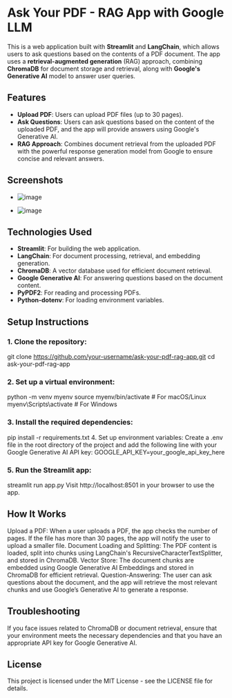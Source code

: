 # Ask Your PDF - RAG App with Google LLM

This is a web application built with **Streamlit** and **LangChain**, which allows users to ask questions based on the contents of a PDF document. The app uses a **retrieval-augmented generation** (RAG) approach, combining **ChromaDB** for document storage and retrieval, along with **Google's Generative AI** model to answer user queries.

## Features

- **Upload PDF**: Users can upload PDF files (up to 30 pages).
- **Ask Questions**: Users can ask questions based on the content of the uploaded PDF, and the app will provide answers using Google's Generative AI.
- **RAG Approach**: Combines document retrieval from the uploaded PDF with the powerful response generation model from Google to ensure concise and relevant answers.

## Screenshots
- ![image](https://github.com/user-attachments/assets/667ed0ec-6052-462a-812f-874d1d29249d)

- ![image](https://github.com/user-attachments/assets/2dec4954-862f-4738-bd37-68a093f4178e)


## Technologies Used

- **Streamlit**: For building the web application.
- **LangChain**: For document processing, retrieval, and embedding generation.
- **ChromaDB**: A vector database used for efficient document retrieval.
- **Google Generative AI**: For answering questions based on the document content.
- **PyPDF2**: For reading and processing PDFs.
- **Python-dotenv**: For loading environment variables.

## Setup Instructions

### 1. Clone the repository:
git clone https://github.com/your-username/ask-your-pdf-rag-app.git
cd ask-your-pdf-rag-app

### 2. Set up a virtual environment:
python -m venv myenv
source myenv/bin/activate  # For macOS/Linux
myenv\Scripts\activate  # For Windows

### 3. Install the required dependencies:
pip install -r requirements.txt
4. Set up environment variables:
Create a .env file in the root directory of the project and add the following line with your Google Generative AI API key:
GOOGLE_API_KEY=your_google_api_key_here

### 5. Run the Streamlit app:
streamlit run app.py
Visit http://localhost:8501 in your browser to use the app.

## How It Works
Upload a PDF: When a user uploads a PDF, the app checks the number of pages. If the file has more than 30 pages, the app will notify the user to upload a smaller file.
Document Loading and Splitting: The PDF content is loaded, split into chunks using LangChain's RecursiveCharacterTextSplitter, and stored in ChromaDB.
Vector Store: The document chunks are embedded using Google Generative AI Embeddings and stored in ChromaDB for efficient retrieval.
Question-Answering: The user can ask questions about the document, and the app will retrieve the most relevant chunks and use Google’s Generative AI to generate a response.

## Troubleshooting
If you face issues related to ChromaDB or document retrieval, ensure that your environment meets the necessary dependencies and that you have an appropriate API key for Google Generative AI.

## License
This project is licensed under the MIT License - see the LICENSE file for details.
